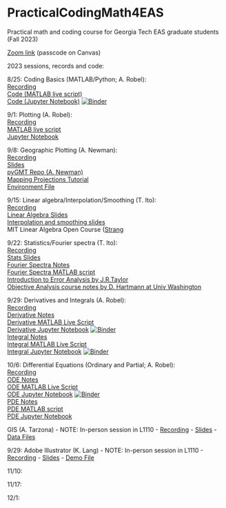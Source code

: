 # PracticalCodingMath4EAS
Practical math and coding course for Georgia Tech EAS graduate students (Fall 2023)

[Zoom link](https://gatech.zoom.us/j/93274070063?pwd=SXlaL3duZzRLTG0wZk9Xa0Y1NGNDZz09) (passcode on Canvas)

2023 sessions, records and code:

8/25: Coding Basics (MATLAB/Python; A. Robel):  
[Recording](XX)  
[Code (MATLAB live script)](https://github.com/aarobel/PracticalCodingMath4EAS/blob/main/MATLAB_basics.mlx)  
[Code (Jupyter Notebook)](https://github.com/aarobel/PracticalCodingMath4EAS/blob/main/Python_basics.ipynb) [![Binder](https://mybinder.org/badge_logo.svg)](https://mybinder.org/v2/gh/aarobel/PracticalCodingMath4EAS/main?filepath=Python_basics.ipynb)   

9/1: Plotting (A. Robel):  
[Recording](XX)  
[MATLAB live script](https://github.com/aarobel/PracticalCodingMath4EAS/blob/main/Class3_dataIO_plot.mlx)  
[Jupyter Notebook](https://github.com/aarobel/PracticalCodingMath4EAS/blob/main/Class3_dataIO_plot.ipynb)  

9/8: Geographic Plotting (A. Newman):  
[Recording](XX)   
[Slides](https://github.com/aarobel/PracticalCodingMath4EAS/blob/main/Class7_Coordinates-Taka2021-AndyUpdate2022.pptx)  
[pyGMT Repo (A. Newman)](https://github.com/avnewman/pyGMT-Tutorial)  
[Mapping Projections Tutorial](https://github.com/avnewman/pyGMT-Tutorial/blob/main/Mapping_projections.ipynb)  
[Environment File](https://github.com/aarobel/PracticalCodingMath4EAS/blob/main/pygmt_environment.yml)  

9/15: Linear algebra/Interpolation/Smoothing (T. Ito):  
[Recording](XX)  
[Linear Algebra Slides](https://github.com/aarobel/PracticalCodingMath4EAS/blob/main/Class4_LinAlg.pptx)  
[Interpolation and smoothing slides](https://github.com/aarobel/PracticalCodingMath4EAS/blob/main/Class5_Interp.pptx)  
MIT Linear Algebra Open Course ([Strang](https://ocw.mit.edu/courses/mathematics/18-06-linear-algebra-spring-2010/)  

9/22: Statistics/Fourier spectra (T. Ito):  
[Recording](XX)  
[Stats Slides](https://github.com/eas2655-taka/PracticalCodingMath4EAS/blob/main/Class6_Stats.pptx)  
[Fourier Spectra Notes](https://github.com/aarobel/PracticalCodingMath4EAS/blob/main/Class12-Fourier.pptx)  
[Fourier Spectra MATLAB script](https://github.com/aarobel/PracticalCodingMath4EAS/blob/main/Class12_Fourier.mlx)  
[Introduction to Error Analysis by J.R.Taylor](https://ia801307.us.archive.org/14/items/TaylorJ.R.IntroductionToErrorAnalysis2ed/Taylor%20J.R.%20Introduction%20to%20error%20analysis%202ed_text.pdf)  
[Objective Analysis course notes by D. Hartmann at Univ Washington](https://atmos.uw.edu/~dennis/552_Notes_ftp.html)  

9/29: Derivatives and Integrals (A. Robel):  
[Recording](XX)  
[Derivative Notes](https://github.com/aarobel/PracticalCodingMath4EAS/blob/main/Derivative%20review.pdf)  
[Derivative MATLAB Live Script](https://github.com/aarobel/PracticalCodingMath4EAS/blob/main/Derivative_MATLAB.mlx)  
[Derivative Jupyter Notebook](https://github.com/aarobel/PracticalCodingMath4EAS/blob/main/Derivative_notebook.ipynb) [![Binder](https://mybinder.org/badge_logo.svg)](https://mybinder.org/v2/gh/aarobel/PracticalCodingMath4EAS/8bdc4837544c33d162f7cc7b10b1b49cfcfb8bcf?urlpath=lab%2Ftree%2FDerivative_notebook.ipynb)  
[Integral Notes](https://github.com/aarobel/PracticalCodingMath4EAS/blob/main/Numerical%20Integration.pdf)  
[Integral MATLAB Live Script](https://github.com/aarobel/PracticalCodingMath4EAS/blob/main/Integral_MATLAB.mlx)  
[Integral Jupyter Notebook](https://github.com/aarobel/PracticalCodingMath4EAS/blob/main/Integral_notebook.ipynb) [![Binder](https://mybinder.org/badge_logo.svg)](https://mybinder.org/v2/gh/aarobel/PracticalCodingMath4EAS/main?filepath=Integral_notebook.ipynb)  

10/6: Differential Equations (Ordinary and Partial; A. Robel):  
[Recording](XX)  
[ODE Notes](https://github.com/aarobel/PracticalCodingMath4EAS/blob/main/ODE%20Review.pdf)  
[ODE MATLAB Live Script](https://github.com/aarobel/PracticalCodingMath4EAS/blob/main/ODE_MATLAB.mlx)  
[ODE Jupyter Notebook](https://github.com/aarobel/PracticalCodingMath4EAS/blob/main/ODE_notebook.ipynb) [![Binder](https://mybinder.org/badge_logo.svg)](https://mybinder.org/v2/gh/aarobel/PracticalCodingMath4EAS/main?filepath=ODE_notebook.ipynb)  
[PDE Notes](https://github.com/aarobel/PracticalCodingMath4EAS/blob/main/PDE%20Review.pdf)  
[PDE MATLAB script](https://github.com/aarobel/PracticalCodingMath4EAS/blob/main/PDE_MATLAB_deas.m)  
[PDE Jupyter Notebook](https://github.com/aarobel/PracticalCodingMath4EAS/blob/main/PDE_notebook.ipynb)  

GIS (A. Tarzona) - NOTE: In-person session in L1110 - [Recording](https://mediaspace.gatech.edu/media/GIS+Basics+%28ArcMAP%29/1_o9w0tm2g) - [Slides](https://github.com/aarobel/PracticalCodingMath4EAS/blob/main/GIS%20Demo_AT_09022022.pdf) - [Data Files](https://www.dropbox.com/s/wrvflwyl5scskhl/Raw%20Data.zip?dl=0)

9/29: Adobe Illustrator (K. Lang) - NOTE: In-person session in L1110 - [Recording](https://mediaspace.gatech.edu/media/Adobe+Illustrator+Basics/1_3y3ozxis) - [Slides](https://github.com/aarobel/PracticalCodingMath4EAS/blob/main/20220907_adobe_illustrator.pdf) - [Demo File](https://github.com/aarobel/PracticalCodingMath4EAS/blob/main/lang_2020_figure_2.ai)

11/10:

11/17: 

12/1:
